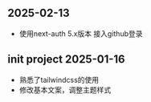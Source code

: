 ## 2025-02-13
* 使用next-auth 5.x版本 接入github登录
## init project 2025-01-16
- 熟悉了tailwindcss的使用
- 修改基本文案，调整主题样式
